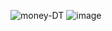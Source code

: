 ![money-DT](https://github.com/user-attachments/assets/9517306d-cb4f-497d-9107-a7f96af4f285)
![image](https://github.com/user-attachments/assets/6d369e54-f9aa-4b66-a93a-aadcd0fe71b4)
